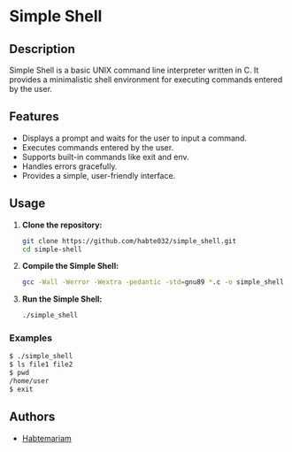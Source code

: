 # Simple Shell

## Description
Simple Shell is a basic UNIX command line interpreter written in C. It provides a minimalistic shell environment for executing commands entered by the user.

## Features
- Displays a prompt and waits for the user to input a command.
- Executes commands entered by the user.
- Supports built-in commands like exit and env.
- Handles errors gracefully.
- Provides a simple, user-friendly interface.

## Usage

1. **Clone the repository:**

    ```bash
    git clone https://github.com/habte032/simple_shell.git
    cd simple-shell
    ```

2. **Compile the Simple Shell:**

    ```bash
    gcc -Wall -Werror -Wextra -pedantic -std=gnu89 *.c -o simple_shell
    ```

3. **Run the Simple Shell:**

    ```bash
    ./simple_shell
    ```

### Examples
```bash
$ ./simple_shell
$ ls file1 file2
$ pwd
/home/user
$ exit


```
## Authors
- [Habtemariam](https://github.com/habte032)
